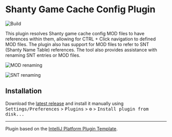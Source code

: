 # Shanty Game Cache Config Plugin

![Build](https://github.com/shantyps/game-cache-config-plugin/workflows/Build/badge.svg)

<!-- Plugin description -->
This plugin resolves Shanty game cache config MOD files to have references within them, allowing for CTRL + Click navigation to defined MOD files. The plugin also has support for MOD files to refer to SNT (Shanty Name Table) references. The tool also provides assistance with renaming SNT entries or MOD files.

![MOD renaming](https://i.imgur.com/DLrXw1p.gif)

![SNT renaming](https://i.imgur.com/NiCqtPZ.gif)
<!-- Plugin description end -->

## Installation

Download the [latest release](https://github.com/shantyps/game-cache-config-plugin/releases/latest) and install it manually using <kbd>Settings/Preferences</kbd> > <kbd>Plugins</kbd> > <kbd>⚙️</kbd> > <kbd>Install plugin from disk...</kbd>


---
Plugin based on the [IntelliJ Platform Plugin Template][template].

[template]: https://github.com/JetBrains/intellij-platform-plugin-template
